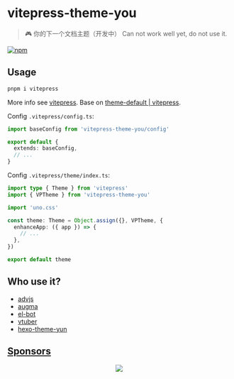 # vitepress-theme-you

> 🎮 你的下一个文档主题（开发中）
> Can not work well yet, do not use it.

[![npm](https://img.shields.io/npm/v/vitepress-theme-you)](https://npmjs.com/package/vitepress-theme-you)

## Usage

```bash
pnpm i vitepress
```

More info see [vitepress](https://github.com/vuejs/vitepress). Base on [theme-default | vitepress](https://github.com/vuejs/vitepress/blob/main/src/client/theme-default/).

Config `.vitepress/config.ts`:

```ts
import baseConfig from 'vitepress-theme-you/config'

export default {
  extends: baseConfig,
  // ...
}
```

Config `.vitepress/theme/index.ts`:

```ts
import type { Theme } from 'vitepress'
import { VPTheme } from 'vitepress-theme-you'

import 'uno.css'

const theme: Theme = Object.assign({}, VPTheme, {
  enhanceApp: ({ app }) => {
    // ...
  },
})

export default theme
```

## Who use it?

- [advjs](https://github.com/YunYouJun/advjs/)
- [augma](https://github.com/YunYouJun/augma/)
- [el-bot](https://github.com/YunYouJun/el-bot)
- [vtuber](https://github.com/YunYouJun/vtuber)
- [hexo-theme-yun](https://github.com/YunYouJun/hexo-theme-yun)

## [Sponsors](https://sponsors.yunyoujun.cn)

<p align="center">
  <a href="https://cdn.jsdelivr.net/gh/YunYouJun/sponsors/public/sponsors.svg">
    <img src='https://cdn.jsdelivr.net/gh/YunYouJun/sponsors/public/sponsors.svg'/>
  </a>
</p>
